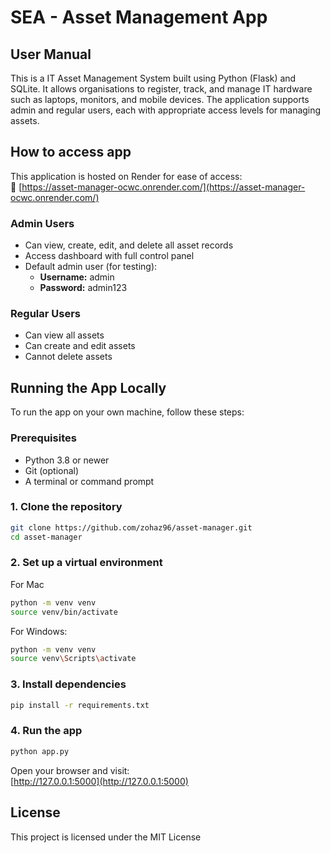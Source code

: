 # SEA - Asset Management App

## User Manual

This is a IT Asset Management System built using Python (Flask) and SQLite. It allows organisations to register, track, and manage IT hardware such as laptops, monitors, and mobile devices. The application supports admin and regular users, each with appropriate access levels for managing assets.

## How to access app

This application is hosted on Render for ease of access:  
🔗 [https://asset-manager-ocwc.onrender.com/](https://asset-manager-ocwc.onrender.com/)

### Admin Users
- Can view, create, edit, and delete all asset records
- Access dashboard with full control panel
- Default admin user (for testing):
  - **Username:** admin
  - **Password:** admin123

### Regular Users
- Can view all assets
- Can create and edit assets
- Cannot delete assets

## Running the App Locally

To run the app on your own machine, follow these steps:

### Prerequisites
- Python 3.8 or newer
- Git (optional)
- A terminal or command prompt

### 1. Clone the repository
```bash
git clone https://github.com/zohaz96/asset-manager.git
cd asset-manager
```

### 2. Set up a virtual environment
For Mac
```bash
python -m venv venv
source venv/bin/activate
```
For Windows:
```bash
python -m venv venv
source venv\Scripts\activate
```

### 3. Install dependencies
```bash
pip install -r requirements.txt
```

### 4. Run the app
```bash
python app.py
```

Open your browser and visit:  
[http://127.0.0.1:5000](http://127.0.0.1:5000)

## License

This project is licensed under the MIT License